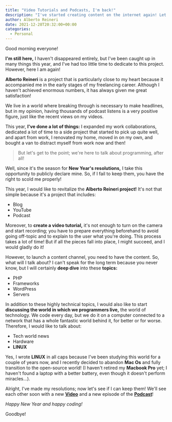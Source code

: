```yaml
---
title: "Video Tutorials and Podcasts, I'm back!"
description: "I've started creating content on the internet again! Let me tell you what I plan to do!"
author: Alberto Reineri
date: 2021-12-28T20:32:00+00:00
categories:
  - Personal
---
```


Good morning everyone!

**I'm still here,** I haven't disappeared entirely, but I've been caught up in many things this year, and I've had too little time to dedicate to this project. However, here I am again!

**Alberto Reineri** is a project that is particularly close to my heart because it accompanied me in the early stages of my freelancing career. Although I haven't achieved enormous numbers, it has always given me great satisfaction!

We live in a world where breaking through is necessary to make headlines, but in my opinion, having thousands of podcast listens is a very positive figure, just like the recent views on my videos.

This year, **I've done a lot of things:** I expanded my work collaborations, dedicated a lot of time to a side project that started to pick up quite well, and apart from work, I renovated my home, moved in on my own, and bought a van to distract myself from work now and then!

<blockquote class="wp-block-quote">
  <p>
    But let's get to the point; we're here to talk about programming, after all!
  </p>
</blockquote>

Well, since it's the season for **New Year's resolutions,** I take this opportunity to publicly declare mine. So, if I fail to keep them, you have the right to scold me properly!

This year, I would like to revitalize the **Alberto Reineri project!** It's not that simple because it's a project that includes:

  * Blog
  * YouTube
  * Podcast

Moreover, to **create a video tutorial,** it's not enough to turn on the camera and start recording; you have to prepare everything beforehand to avoid going off-topic and to explain to the user what you're doing. This process takes a lot of time! But if all the pieces fall into place, I might succeed, and I would gladly do it!

However, to launch a content channel, you need to have the content. So, what will I talk about? I can't speak for the long term because you never know, but I will certainly **deep dive** into these **topics:**

  * PHP
  * Frameworks
  * WordPress
  * Servers

In addition to these highly technical topics, I would also like to start **discussing the world in which we programmers live,** the world of technology. We code every day, but we do it on a computer connected to a network that has a whole fantastic world behind it, for better or for worse. Therefore, I would like to talk about:

  * Tech world news
  * Hardware
  * **LINUX**

Yes, I wrote **LINUX** in all caps because I've been studying this world for a couple of years now, and I recently decided to abandon **Mac Os** and fully transition to the open-source world! (I haven't retired my **Macbook Pro** yet; I haven't found a laptop with a better battery, even though it doesn't perform miracles...).

Alright, I've made my resolutions; now let's see if I can keep them! We'll see each other soon with a new <a href="https://www.youtube.com/channel/UCIQ-OOUIMnW5M_B3dGF65yg" target="_blank" rel="noreferrer noopener"><strong>Video</strong></a> and a new episode of the <a href="https://open.spotify.com/show/546eUw3PsRI1HUGbBUeghC" target="_blank" rel="noreferrer noopener"><strong>Podcast</strong></a>!

_Happy New Year and happy coding!_

Goodbye!